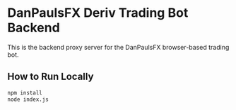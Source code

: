 # DanPaulsFX Deriv Trading Bot Backend

This is the backend proxy server for the DanPaulsFX browser-based trading bot.

## How to Run Locally

```bash
npm install
node index.js
